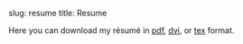 slug: resume
title: Resume

Here you can download my résumé in [pdf][1], [dvi][2], or [tex][3] format.

[1]: |filename|/resume/cv_iovene.pdf
[2]: |filename|/resume/cv_iovene.dvi
[3]: |filename|/resume/cv_iovene.tex
